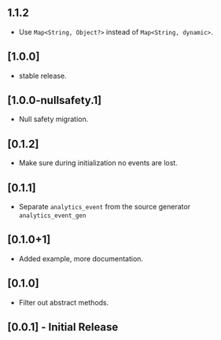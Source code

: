 ## 1.1.2

* Use `Map<String, Object?>` instead of `Map<String, dynamic>`.

## [1.0.0]

* stable release.

## [1.0.0-nullsafety.1]

* Null safety migration.

## [0.1.2]

* Make sure during initialization no events are lost.

## [0.1.1]

* Separate `analytics_event` from the source generator `analytics_event_gen`

## [0.1.0+1]

* Added example, more documentation.

## [0.1.0]

* Filter out abstract methods.

## [0.0.1] - Initial Release

